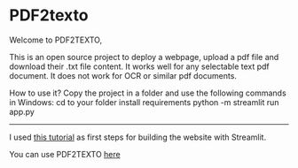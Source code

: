 # PDF2texto

Welcome to PDF2TEXTO,

This is an open source project to deploy a webpage, upload a pdf file and download their .txt file content.
It works well for any selectable text pdf document. It does not work for OCR or similar pdf documents. 


How to use it? 
Copy the project in a folder and use the following commands in Windows:
cd to your folder
install requirements 
python -m streamlit run app.py

------------------------------
I used [this tutorial](https://www.youtube.com/watch?v=VqgUkExPvLY) as first steps for building the website with Streamlit.


You can use PDF2TEXTO [here](LINK)
